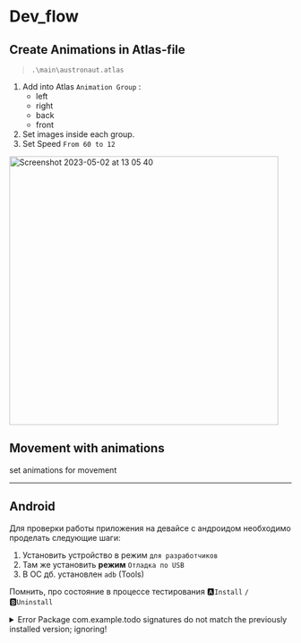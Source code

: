 # Dev_flow

## Create Animations in Atlas-file

> `.\main\austronaut.atlas`

1. Add into Atlas `Animation Group` :
	- left
	- right
	- back
	- front
2. Set images inside each group.
3. Set Speed `From 60 to 12`

<img width="480" alt="Screenshot 2023-05-02 at 13 05 40" src="https://user-images.githubusercontent.com/21124057/235639297-5d0b4677-fb1e-4289-a368-46f8149a667e.png">

## Movement with animations

set animations for movement

---

## Android

Для проверки работы приложения на девайсе с андроидом необходимо проделать следующие шаги:

1. Установить устройство в режим `для разработчиков`
2. Там же установить **режим** `Отладка по USB`
3. В ОС дб. установлен `adb` (Tools)

Помнить, про состояние в процессе тестирования :a:`Install` `/` :b:`Uninstall`

<details>
	<summary>Error Package com.example.todo signatures do not match the previously installed version; ignoring!</summary>

	> https://stackoverflow.com/questions/41709102/package-signatures-do-not-match-the-previously-installed-version

   - :a:: `adb install "com.domain.yourapp"`
   - :b:: `adb uninstall "com.domain.yourapp"`

</details>



